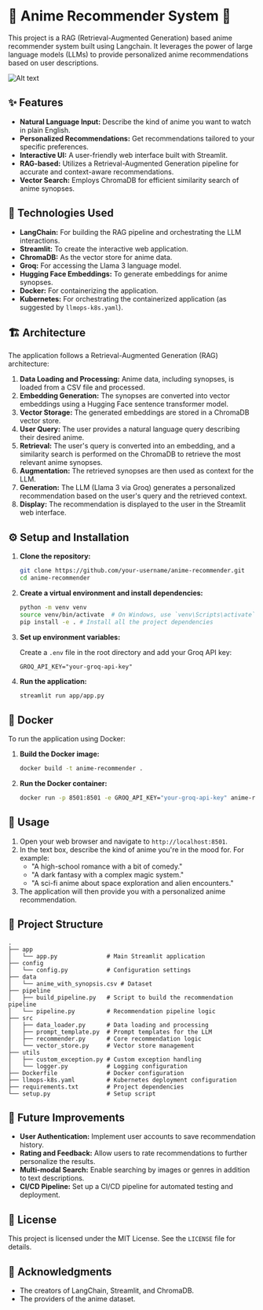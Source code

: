 # 🎌 Anime Recommender System 🎨

This project is a RAG (Retrieval-Augmented Generation) based anime recommender system built using Langchain. It leverages the power of large language models (LLMs) to provide personalized anime recommendations based on user descriptions.

![Alt text]([assets/demo.gif](https://github.com/ChidambaraRaju/anime-rag-recommender/blob/main/images/recommendation.png))


## ✨ Features

*   **Natural Language Input:** Describe the kind of anime you want to watch in plain English.
*   **Personalized Recommendations:** Get recommendations tailored to your specific preferences.
*   **Interactive UI:** A user-friendly web interface built with Streamlit.
*   **RAG-based:** Utilizes a Retrieval-Augmented Generation pipeline for accurate and context-aware recommendations.
*   **Vector Search:** Employs ChromaDB for efficient similarity search of anime synopses.

## 🚀 Technologies Used

*   **LangChain:** For building the RAG pipeline and orchestrating the LLM interactions.
*   **Streamlit:** To create the interactive web application.
*   **ChromaDB:** As the vector store for anime data.
*   **Groq:** For accessing the Llama 3 language model.
*   **Hugging Face Embeddings:** To generate embeddings for anime synopses.
*   **Docker:** For containerizing the application.
*   **Kubernetes:** For orchestrating the containerized application (as suggested by `llmops-k8s.yaml`).

## 🏗️ Architecture

The application follows a Retrieval-Augmented Generation (RAG) architecture:

1.  **Data Loading and Processing:** Anime data, including synopses, is loaded from a CSV file and processed.
2.  **Embedding Generation:** The synopses are converted into vector embeddings using a Hugging Face sentence transformer model.
3.  **Vector Storage:** The generated embeddings are stored in a ChromaDB vector store.
4.  **User Query:** The user provides a natural language query describing their desired anime.
5.  **Retrieval:** The user's query is converted into an embedding, and a similarity search is performed on the ChromaDB to retrieve the most relevant anime synopses.
6.  **Augmentation:** The retrieved synopses are then used as context for the LLM.
7.  **Generation:** The LLM (Llama 3 via Groq) generates a personalized recommendation based on the user's query and the retrieved context.
8.  **Display:** The recommendation is displayed to the user in the Streamlit web interface.

## ⚙️ Setup and Installation

1.  **Clone the repository:**

    ```bash
    git clone https://github.com/your-username/anime-recommender.git
    cd anime-recommender
    ```

2.  **Create a virtual environment and install dependencies:**

    ```bash
    python -m venv venv
    source venv/bin/activate  # On Windows, use `venv\Scripts\activate`
    pip install -e . # Install all the project dependencies
    ```

3.  **Set up environment variables:**

    Create a `.env` file in the root directory and add your Groq API key:

    ```
    GROQ_API_KEY="your-groq-api-key"
    ```

4.  **Run the application:**

    ```bash
    streamlit run app/app.py
    ```

## 🐳 Docker

To run the application using Docker:

1.  **Build the Docker image:**

    ```bash
    docker build -t anime-recommender .
    ```

2.  **Run the Docker container:**

    ```bash
    docker run -p 8501:8501 -e GROQ_API_KEY="your-groq-api-key" anime-recommender
    ```

## 📖 Usage

1.  Open your web browser and navigate to `http://localhost:8501`.
2.  In the text box, describe the kind of anime you're in the mood for. For example:
    *   "A high-school romance with a bit of comedy."
    *   "A dark fantasy with a complex magic system."
    *   "A sci-fi anime about space exploration and alien encounters."
3.  The application will then provide you with a personalized anime recommendation.

## 📁 Project Structure

```
.
├── app
│   └── app.py              # Main Streamlit application
├── config
│   └── config.py           # Configuration settings
├── data
│   └── anime_with_synopsis.csv # Dataset
├── pipeline
│   ├── build_pipeline.py   # Script to build the recommendation pipeline
│   └── pipeline.py         # Recommendation pipeline logic
├── src
│   ├── data_loader.py      # Data loading and processing
│   ├── prompt_template.py  # Prompt templates for the LLM
│   ├── recommender.py      # Core recommendation logic
│   └── vector_store.py     # Vector store management
├── utils
│   ├── custom_exception.py # Custom exception handling
│   └── logger.py           # Logging configuration
├── Dockerfile              # Docker configuration
├── llmops-k8s.yaml         # Kubernetes deployment configuration
├── requirements.txt        # Project dependencies
└── setup.py                # Setup script
```

## 🔮 Future Improvements

*   **User Authentication:** Implement user accounts to save recommendation history.
*   **Rating and Feedback:** Allow users to rate recommendations to further personalize the results.
*   **Multi-modal Search:** Enable searching by images or genres in addition to text descriptions.
*   **CI/CD Pipeline:** Set up a CI/CD pipeline for automated testing and deployment.

## 📄 License

This project is licensed under the MIT License. See the `LICENSE` file for details.

## 🙏 Acknowledgments

*   The creators of LangChain, Streamlit, and ChromaDB.
*   The providers of the anime dataset.
